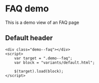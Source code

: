 # FAQ demo

This is a demo view of an FAQ page


## Default header
```example
<div class="demo--faq"></div>
<script>
	var target = ".demo--faq";
	var block = "variants/default.html";

	$(target).load(block);
</script>
```
